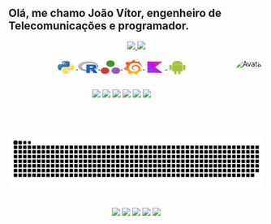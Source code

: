 ## Olá, me chamo João Vítor, engenheiro de Telecomunicações e programador.
 <div align="center">
  <a href="https://github.com/lLittleJohnl">
  <img src="https://github-readme-stats.vercel.app/api?username=lLittleJohnl"/>
  <img src="https://github-readme-stats.vercel.app/api/top-langs/?username=lLittleJohnl&layout=compact"
  
   </div>
<div style="display: inline_block"><br>
  <img align="center" alt="Python" height="30" width="40" src="https://github.com/devicons/devicon/blob/master/icons/python/python-original.svg">
  <img align="center" alt="R" height="30" width="40" src="https://github.com/devicons/devicon/blob/master/icons/r/r-original.svg">
  <img align="center" alt="Julia" height="30" width="40" src="https://github.com/devicons/devicon/blob/master/icons/julia/julia-original.svg">
  <img align="center" alt="Grafana" height="30" width="40" src="https://github.com/devicons/devicon/blob/master/icons/grafana/grafana-original.svg">
  <img align="center" alt="Kotlin" height="30" width="40" src="https://github.com/devicons/devicon/blob/master/icons/kotlin/kotlin-original.svg">
  <img align="center" alt="Android" height="30" width="40" src="https://github.com/devicons/devicon/blob/master/icons/android/android-original.svg">
  <img align="right" alt="Avatar" height="150" style="border-radius:50px;" src="https://github.com/lLittleJohnl/lLittleJohnl/blob/main/download20220202111313.png"> 
</div>
  
  ##
 
<div>
  <a href="https://www.linkedin.com/in/jo%C3%A3o-vitor-pessoa-19322617b/" target="_blank"><img src="https://img.shields.io/badge/-LinkedIn-%230077B5?style=for-the-badge&logo=linkedin&logoColor=white" target="_blank"></a>
  <a href = "mailto:joaovitorpessoa10@gmail.com"><img src="https://img.shields.io/badge/-Gmail-%23333?style=for-the-badge&logo=gmail&logoColor=white" target="_blank"></a>
  <a href="https://www.instagram.com/joaov_pessoa/" target="_blank"><img src="https://img.shields.io/badge/-Instagram-%23E4405F?style=for-the-badge&logo=instagram&logoColor=white" target="_blank"></a>
  <a href="https://www.youtube.com/channel/UCAy8pGbbNND0_EMUSPDKZOg" target="_blank"><img src="https://img.shields.io/badge/YouTube-FF0000?style=for-the-badge&logo=youtube&logoColor=white" target="_blank"></a>
  <a href="" target="_blank"><img src="https://img.shields.io/badge/Twitch-9146FF?style=for-the-badge&logo=twitch&logoColor=white" target="_blank"></a>
  <a href="" target="_blank"><img src="https://img.shields.io/badge/Discord-7289DA?style=for-the-badge&logo=discord&logoColor=white" target="_blank"></a> 
  
![Snake animation](https://github.com/lLittleJohnl/lLittleJohnl/blob/output/github-contribution-grid-snake.svg)
</div>

 ##

<div align="center">
<img src="https://github.com/lLittleJohnl/lLittleJohnl/blob/main/1.gif"/>
<img src="https://github.com/lLittleJohnl/lLittleJohnl/blob/main/2.gif"/>
<img src="https://github.com/lLittleJohnl/lLittleJohnl/blob/main/3.gif"/>
<img src="https://github.com/lLittleJohnl/lLittleJohnl/blob/main/4.gif"/>
<img src="https://github.com/lLittleJohnl/lLittleJohnl/blob/main/5.gif"/>
</div>
